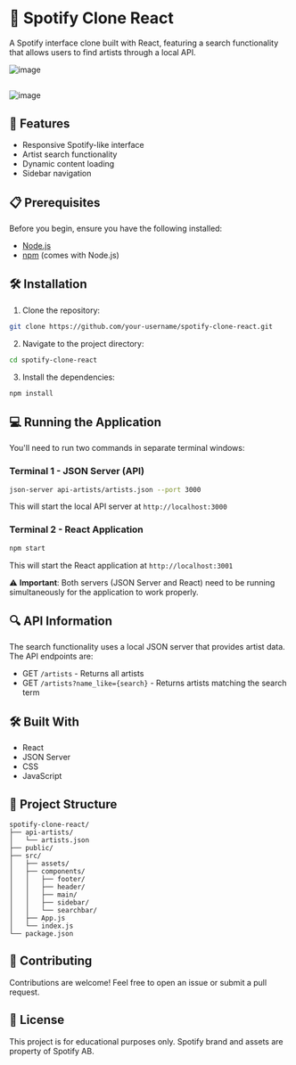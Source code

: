 # 🎵 Spotify Clone React

A Spotify interface clone built with React, featuring a search functionality that allows users to find artists through a local API.


![image](https://github.com/user-attachments/assets/12d99bc5-78de-4211-beb0-e043007f473d)


##
##




![image](https://github.com/user-attachments/assets/1e895814-c54a-430a-9c5e-930d42d954cd)


## 🚀 Features

- Responsive Spotify-like interface
- Artist search functionality
- Dynamic content loading
- Sidebar navigation

## 📋 Prerequisites

Before you begin, ensure you have the following installed:

- [Node.js](https://nodejs.org/)
- [npm](https://www.npmjs.com/) (comes with Node.js)

## 🛠️ Installation

1. Clone the repository:

```bash
git clone https://github.com/your-username/spotify-clone-react.git
```

2. Navigate to the project directory:

```bash
cd spotify-clone-react
```

3. Install the dependencies:

```bash
npm install
```

## 💻 Running the Application

You'll need to run two commands in separate terminal windows:

### Terminal 1 - JSON Server (API)

```bash
json-server api-artists/artists.json --port 3000
```

This will start the local API server at `http://localhost:3000`

### Terminal 2 - React Application

```bash
npm start
```

This will start the React application at `http://localhost:3001`

⚠️ **Important**: Both servers (JSON Server and React) need to be running simultaneously for the application to work properly.

## 🔍 API Information

The search functionality uses a local JSON server that provides artist data. The API endpoints are:

- GET `/artists` - Returns all artists
- GET `/artists?name_like={search}` - Returns artists matching the search term

## 🛠️ Built With

- React
- JSON Server
- CSS
- JavaScript

## 📝 Project Structure

```
spotify-clone-react/
├── api-artists/
│   └── artists.json
├── public/
├── src/
│   ├── assets/
│   ├── components/
│   │   ├── footer/
│   │   ├── header/
│   │   ├── main/
│   │   ├── sidebar/
│   │   └── searchbar/
│   ├── App.js
│   └── index.js
└── package.json
```

## 👥 Contributing

Contributions are welcome! Feel free to open an issue or submit a pull request.

## 📄 License

This project is for educational purposes only. Spotify brand and assets are property of Spotify AB.
